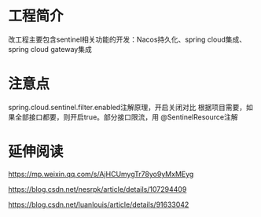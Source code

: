 # 工程简介

改工程主要包含sentinel相关功能的开发：Nacos持久化、spring cloud集成、spring cloud gateway集成


# 注意点
spring.cloud.sentinel.filter.enabled注解原理，开启关闭对比
根据项目需要，如果全部接口都要，则开启true。部分接口限流，用
@SentinelResource注解 



# 延伸阅读

https://mp.weixin.qq.com/s/AjHCUmygTr78yo9yMxMEyg

https://blog.csdn.net/nesrpk/article/details/107294409

https://blog.csdn.net/luanlouis/article/details/91633042



